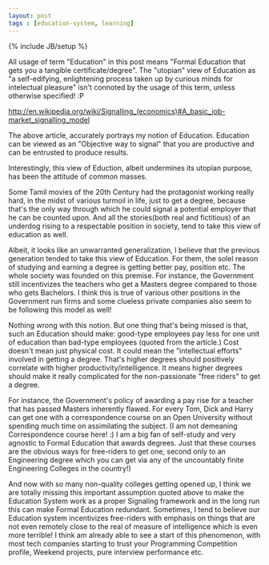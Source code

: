 ```yaml
---
layout: post
tags : [education-system, learning]
---
```

{% include JB/setup %}

All usage of term "Education" in this post means "Formal Education that gets you a tangible certificate/degree". The "utopian" view of Education as "a self-edifying, enlightening process taken up by curious minds for intelectual pleasure" isn't connoted by the usage of this term, unless otherwise specified! :P

http://en.wikipedia.org/wiki/Signalling_(economics)#A_basic_job-market_signalling_model

The above article, accurately portrays my notion of Education. Education can be viewed as an "Objective way to signal" that you are productive and can be entrusted to produce results.

Interestingly, this view of Eduction, albeit undermines its utopian purpose, has been the attitude of common masses. 

Some Tamil movies of the 20th Century had the protagonist working really hard, in the midst of various turmoil in life, just to get a degree, because that's the only way through which he could signal a potential employer that he can be counted upon. And all the stories(both real and fictitious) of an underdog rising to a respectable position in society, tend to take this view of education as well.

Albeit, it looks like an unwarranted generalization, I believe that the previous generation tended to take this view of Education. For them, the solel reason of studying and earning a degree is getting better pay, position etc. The whole society was founded on this premise. For instance, the Government still incentivizes the teachers who get a Masters degree compared to those who gets Bachelors. I think this is true of various other positions in the Government run firms and some clueless private companies also seem to be following this model as well!

Nothing wrong with this notion. But one thing that's being missed is that, such an Education should make: good-type employees pay less for one unit of education than bad-type employees (quoted from the article.) Cost doesn't mean just physical cost. It could mean the "intellectual efforts" involved in getting a degree.
That's higher degrees should positively correlate with higher productivity/intelligence. It means higher degrees should make it really complicated for the non-passionate "free riders" to get a degree.

For instance, the Government's policy of awarding a pay rise for a teacher that has passed Masters inherently flawed. For every Tom, Dick and Harry can get one with a correspondence course on an Open University without spending much time on assimilating the subject. (I am not demeaning Correspondence course here! :) I am a big fan of self-study and very agnostic to Formal Education that awards degrees. Just that these courses are the obvious ways for free-riders to get one, second only to an Engineering degree which you can get via any of the uncountably finite Engineering Colleges in the country!)

And now with so many non-quality colleges getting opened up, I think we are totally missing this important assumption quoted above to make the Education System work as a proper Signaling framework and in the long run this can make Formal Education redundant. Sometimes, I tend to believe our Education system incentivizes free-riders with emphasis on things that are not even remotely close to the real of measure of intelligence which is even more terrible!
I think am already able to see a start of this phenomenon, with most tech companies starting to trust your Programming Competition profile, Weekend projects, pure interview performance etc.
